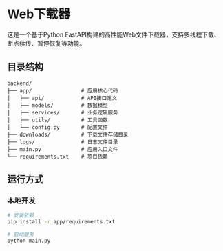 # Web下载器

这是一个基于Python FastAPI构建的高性能Web文件下载器，支持多线程下载、断点续传、暂停恢复等功能。

## 目录结构

```
backend/
├── app/                # 应用核心代码
│   ├── api/            # API接口定义
│   ├── models/         # 数据模型
│   ├── services/       # 业务逻辑服务
│   ├── utils/          # 工具函数
│   └── config.py       # 配置文件
├── downloads/          # 下载文件存储目录
├── logs/               # 日志文件目录
├── main.py             # 应用入口文件
└── requirements.txt    # 项目依赖
```

## 运行方式

### 本地开发

```bash
# 安装依赖
pip install -r app/requirements.txt

# 启动服务
python main.py
```